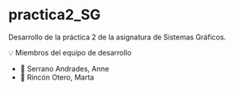 # practica2_SG
Desarrollo de la práctica 2 de la asignatura de Sistemas Gráficos.

💡 Miembros del equipo de desarrollo

- 👤 Serrano Andrades, Anne
- 👤 Rincón Otero, Marta

